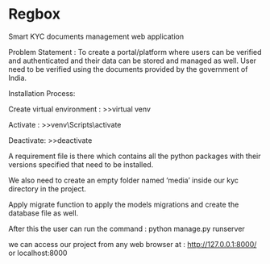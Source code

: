 # Regbox
Smart KYC documents management web application

Problem Statement : To create a portal/platform where users can be verified and authenticated and their data can be stored and managed as well. User need to be verified using the documents provided by the government of India.


Installation Process:

Create virtual environment : >>virtual venv 

Activate : >>venv\Scripts\activate 

Deactivate: >>deactivate

A requirement file is there which contains all the python packages with their versions specified that need to be installed.

We also need to create an empty folder named ‘media’ inside our kyc directory in the project. 

Apply migrate function to apply the models migrations and create the database file as well.

After this the user can run the command : 
	python manage.py runserver

we can access our project from any web browser at : http://127.0.0.1:8000/ or localhost:8000 
